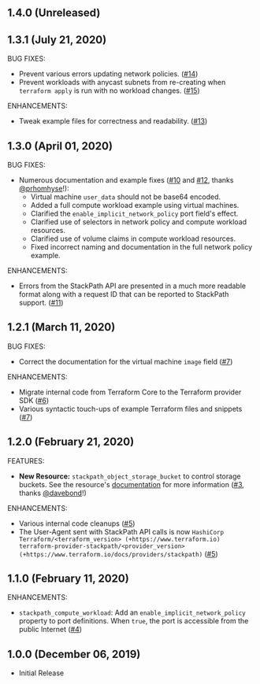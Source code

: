 ## 1.4.0 (Unreleased)
## 1.3.1 (July 21, 2020)

BUG FIXES:

- Prevent various errors updating network policies. ([#14](https://github.com/terraform-providers/terraform-provider-stackpath/pull/14))
- Prevent workloads with anycast subnets from re-creating when `terraform apply` is run with no workload changes. ([#15](https://github.com/terraform-providers/terraform-provider-stackpath/pull/15))

ENHANCEMENTS:

- Tweak example files for correctness and readability. ([#13](https://github.com/terraform-providers/terraform-provider-stackpath/pull/13))

## 1.3.0 (April 01, 2020)

BUG FIXES:

- Numerous documentation and example fixes ([#10](https://github.com/terraform-providers/terraform-provider-stackpath/pull/10) and [#12](https://github.com/terraform-providers/terraform-provider-stackpath/pull/12), thanks [@prhomhyse](https://github.com/prhomhyse)!):
  - Virtual machine `user_data` should not be base64 encoded.
  - Added a full compute workload example using virtual machines.
  - Clarified the `enable_implicit_network_policy` port field's effect.
  - Clarified use of selectors in network policy and compute workload resources.
  - Clarified use of volume claims in compute workload resources. 
  - Fixed incorrect naming and documentation in the full network policy example.

ENHANCEMENTS:

- Errors from the StackPath API are presented in a much more readable format along with a request ID that can be reported to StackPath support. ([#11](https://github.com/terraform-providers/terraform-provider-stackpath/pull/11))

## 1.2.1 (March 11, 2020)

BUG FIXES:

- Correct the documentation for the virtual machine `image` field ([#7](https://github.com/terraform-providers/terraform-provider-stackpath/pull/7))

ENHANCEMENTS:

- Migrate internal code from Terraform Core to the Terraform provider SDK ([#6](https://github.com/terraform-providers/terraform-provider-stackpath/pull/6))
- Various syntactic touch-ups of example Terraform files and snippets ([#7](https://github.com/terraform-providers/terraform-provider-stackpath/pull/7))

## 1.2.0 (February 21, 2020)

FEATURES:

- **New Resource:** `stackpath_object_storage_bucket` to control storage buckets. See the resource's [documentation](https://www.terraform.io/docs/providers/stackpath/r/object_storage_bucket.html) for more information ([#3](https://github.com/terraform-providers/terraform-provider-stackpath/pull/3), thanks [@davebond](https://github.com/davebond)!)

ENHANCEMENTS:

- Various internal code cleanups ([#5](https://github.com/terraform-providers/terraform-provider-stackpath/pull/5))
- The User-Agent sent with StackPath API calls is now `HashiCorp Terraform/<terraform_version> (+https://www.terraform.io) terraform-provider-stackpath/<provider_version> (+https://www.terraform.io/docs/providers/stackpath)` ([#5](https://github.com/terraform-providers/terraform-provider-stackpath/pull/5))

## 1.1.0 (February 11, 2020)

ENHANCEMENTS:

- `stackpath_compute_workload`: Add an `enable_implicit_network_policy` property to port definitions. When `true`, the port is accessible from the public Internet ([#4](https://github.com/terraform-providers/terraform-provider-stackpath/pull/4))

## 1.0.0 (December 06, 2019)

- Initial Release
